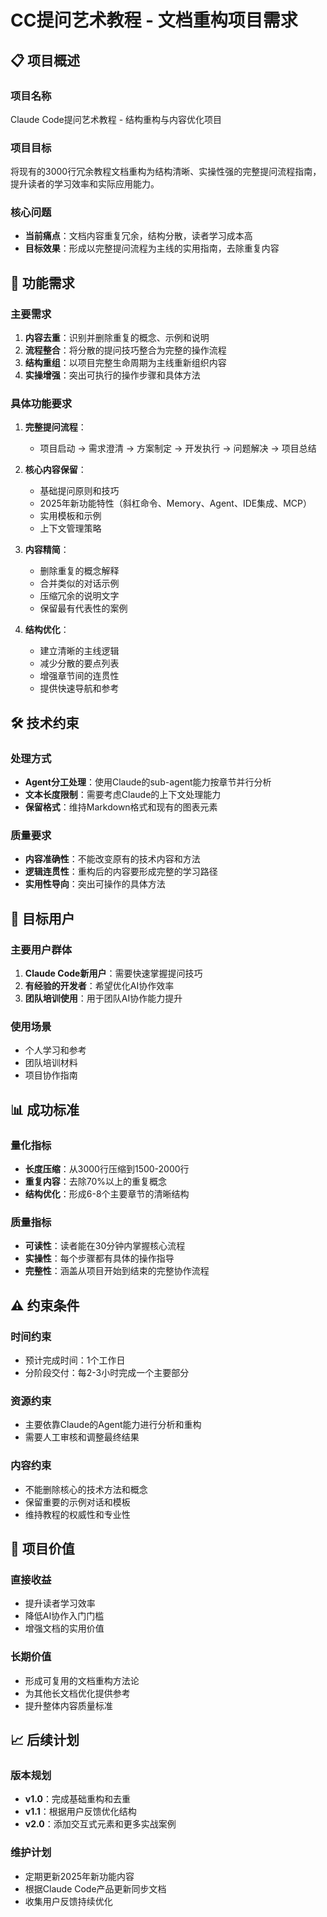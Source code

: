 # CC提问艺术教程 - 文档重构项目需求

## 📋 项目概述

### 项目名称
Claude Code提问艺术教程 - 结构重构与内容优化项目

### 项目目标
将现有的3000行冗余教程文档重构为结构清晰、实操性强的完整提问流程指南，提升读者的学习效率和实际应用能力。

### 核心问题
- **当前痛点**：文档内容重复冗余，结构分散，读者学习成本高
- **目标效果**：形成以完整提问流程为主线的实用指南，去除重复内容

## 🎯 功能需求

### 主要需求
1. **内容去重**：识别并删除重复的概念、示例和说明
2. **流程整合**：将分散的提问技巧整合为完整的操作流程
3. **结构重组**：以项目完整生命周期为主线重新组织内容
4. **实操增强**：突出可执行的操作步骤和具体方法

### 具体功能要求
1. **完整提问流程**：
   - 项目启动 → 需求澄清 → 方案制定 → 开发执行 → 问题解决 → 项目总结
   
2. **核心内容保留**：
   - 基础提问原则和技巧
   - 2025年新功能特性（斜杠命令、Memory、Agent、IDE集成、MCP）
   - 实用模板和示例
   - 上下文管理策略

3. **内容精简**：
   - 删除重复的概念解释
   - 合并类似的对话示例
   - 压缩冗余的说明文字
   - 保留最有代表性的案例

4. **结构优化**：
   - 建立清晰的主线逻辑
   - 减少分散的要点列表
   - 增强章节间的连贯性
   - 提供快速导航和参考

## 🛠️ 技术约束

### 处理方式
- **Agent分工处理**：使用Claude的sub-agent能力按章节并行分析
- **文本长度限制**：需要考虑Claude的上下文处理能力
- **保留格式**：维持Markdown格式和现有的图表元素

### 质量要求
- **内容准确性**：不能改变原有的技术内容和方法
- **逻辑连贯性**：重构后的内容要形成完整的学习路径
- **实用性导向**：突出可操作的具体方法

## 👥 目标用户

### 主要用户群体
1. **Claude Code新用户**：需要快速掌握提问技巧
2. **有经验的开发者**：希望优化AI协作效率
3. **团队培训使用**：用于团队AI协作能力提升

### 使用场景
- 个人学习和参考
- 团队培训材料
- 项目协作指南

## 📊 成功标准

### 量化指标
- **长度压缩**：从3000行压缩到1500-2000行
- **重复内容**：去除70%以上的重复概念
- **结构优化**：形成6-8个主要章节的清晰结构

### 质量指标
- **可读性**：读者能在30分钟内掌握核心流程
- **实操性**：每个步骤都有具体的操作指导
- **完整性**：涵盖从项目开始到结束的完整协作流程

## ⚠️ 约束条件

### 时间约束
- 预计完成时间：1个工作日
- 分阶段交付：每2-3小时完成一个主要部分

### 资源约束
- 主要依靠Claude的Agent能力进行分析和重构
- 需要人工审核和调整最终结果

### 内容约束
- 不能删除核心的技术方法和概念
- 保留重要的示例对话和模板
- 维持教程的权威性和专业性

## 🚀 项目价值

### 直接收益
- 提升读者学习效率
- 降低AI协作入门门槛
- 增强文档的实用价值

### 长期价值
- 形成可复用的文档重构方法论
- 为其他长文档优化提供参考
- 提升整体内容质量标准

## 📈 后续计划

### 版本规划
- **v1.0**：完成基础重构和去重
- **v1.1**：根据用户反馈优化结构
- **v2.0**：添加交互式元素和更多实战案例

### 维护计划
- 定期更新2025年新功能内容
- 根据Claude Code产品更新同步文档
- 收集用户反馈持续优化